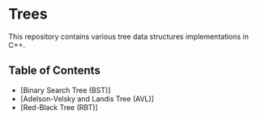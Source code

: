 # Trees

This repository contains various tree data structures implementations in C++.

## Table of Contents

- [Binary Search Tree (BST)]
- [Adelson-Velsky and Landis Tree (AVL)]
- [Red-Black Tree (RBT)]
